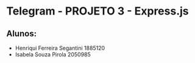 # Telegram - PROJETO 3 - Express.js

## Alunos: 
- Henriqui Ferreira Segantini 1885120
- Isabela Souza Pirola 2050985
